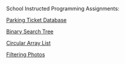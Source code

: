 School Instructed Programming Assignments:

[Parking Ticket Database](https://github.com/celesteck/Parking_Ticket_Database.git)

[Binary Search Tree](https://github.com/celesteck/BST.git)

[Circular Array List](https://github.com/celesteck/Circular-Array-List.git)

[Filtering Photos](https://github.com/celesteck/Filtering-Pictures.git)



